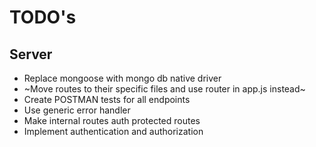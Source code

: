 # TODO's

## Server

* Replace mongoose with mongo db native driver
* ~Move routes to their specific files and use router in app.js instead~
* Create POSTMAN tests for all endpoints
* Use generic error handler
* Make internal routes auth protected routes
* Implement authentication and authorization